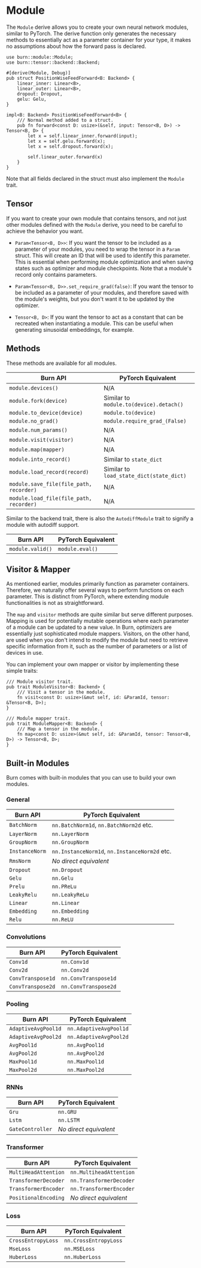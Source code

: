 # Module

The `Module` derive allows you to create your own neural network modules, similar to PyTorch. The
derive function only generates the necessary methods to essentially act as a parameter container for
your type, it makes no assumptions about how the forward pass is declared.

```rust, ignore
use burn::module::Module;
use burn::tensor::backend::Backend;

#[derive(Module, Debug)]
pub struct PositionWiseFeedForward<B: Backend> {
    linear_inner: Linear<B>,
    linear_outer: Linear<B>,
    dropout: Dropout,
    gelu: Gelu,
}

impl<B: Backend> PositionWiseFeedForward<B> {
    /// Normal method added to a struct.
    pub fn forward<const D: usize>(&self, input: Tensor<B, D>) -> Tensor<B, D> {
        let x = self.linear_inner.forward(input);
        let x = self.gelu.forward(x);
        let x = self.dropout.forward(x);

        self.linear_outer.forward(x)
    }
}
```

Note that all fields declared in the struct must also implement the `Module` trait.

## Tensor

If you want to create your own module that contains tensors, and not just other modules defined with
the `Module` derive, you need to be careful to achieve the behavior you want.

- `Param<Tensor<B, D>>`: If you want the tensor to be included as a parameter of your modules, you
  need to wrap the tensor in a `Param` struct. This will create an ID that will be used to identify
  this parameter. This is essential when performing module optimization and when saving states such
  as optimizer and module checkpoints. Note that a module's record only contains parameters.

- `Param<Tensor<B, D>>.set_require_grad(false)`: If you want the tensor to be included as a
  parameter of your modules, and therefore saved with the module's weights, but you don't want it to
  be updated by the optimizer.

- `Tensor<B, D>`: If you want the tensor to act as a constant that can be recreated when
  instantiating a module. This can be useful when generating sinusoidal embeddings, for example.

## Methods

These methods are available for all modules.

| Burn API                                | PyTorch Equivalent                       |
|-----------------------------------------|------------------------------------------|
| `module.devices()`                      | N/A                                      |
| `module.fork(device)`                   | Similar to `module.to(device).detach()`  |
| `module.to_device(device)`              | `module.to(device)`                      |
| `module.no_grad()`                      | `module.require_grad_(False)`            |
| `module.num_params()`                   | N/A                                      |
| `module.visit(visitor)`                 | N/A                                      |
| `module.map(mapper)`                    | N/A                                      |
| `module.into_record()`                  | Similar to `state_dict`                  |
| `module.load_record(record)`            | Similar to `load_state_dict(state_dict)` |
| `module.save_file(file_path, recorder)` | N/A                                      |
| `module.load_file(file_path, recorder)` | N/A                                      |

Similar to the backend trait, there is also the `AutodiffModule` trait to signify a module with
autodiff support.

| Burn API         | PyTorch Equivalent |
|------------------|--------------------|
| `module.valid()` | `module.eval()`    |

## Visitor & Mapper

As mentioned earlier, modules primarily function as parameter containers. Therefore, we naturally
offer several ways to perform functions on each parameter. This is distinct from PyTorch, where
extending module functionalities is not as straightforward.

The `map` and `visitor` methods are quite similar but serve different purposes. Mapping is used for
potentially mutable operations where each parameter of a module can be updated to a new value. In
Burn, optimizers are essentially just sophisticated module mappers. Visitors, on the other hand, are
used when you don't intend to modify the module but need to retrieve specific information from it,
such as the number of parameters or a list of devices in use.

You can implement your own mapper or visitor by implementing these simple traits:

```rust, ignore
/// Module visitor trait.
pub trait ModuleVisitor<B: Backend> {
    /// Visit a tensor in the module.
    fn visit<const D: usize>(&mut self, id: &ParamId, tensor: &Tensor<B, D>);
}

/// Module mapper trait.
pub trait ModuleMapper<B: Backend> {
    /// Map a tensor in the module.
    fn map<const D: usize>(&mut self, id: &ParamId, tensor: Tensor<B, D>) -> Tensor<B, D>;
}
```

## Built-in Modules

Burn comes with built-in modules that you can use to build your own modules.

### General

| Burn API       | PyTorch Equivalent                            |
|----------------|-----------------------------------------------|
| `BatchNorm`    | `nn.BatchNorm1d`, `nn.BatchNorm2d` etc.       |
| `LayerNorm`    | `nn.LayerNorm`                                |
| `GroupNorm`    | `nn.GroupNorm`                                |
| `InstanceNorm` | `nn.InstanceNorm1d`, `nn.InstanceNorm2d` etc. |
| `RmsNorm`      | _No direct equivalent_                        |  
| `Dropout`      | `nn.Dropout`                                  |
| `Gelu`         | `nn.Gelu`                                     |
| `Prelu`        | `nn.PReLu`                                    |
| `LeakyRelu`    | `nn.LeakyReLu`                                |
| `Linear`       | `nn.Linear`                                   |
| `Embedding`    | `nn.Embedding`                                |
| `Relu`         | `nn.ReLU`                                     |

### Convolutions

| Burn API          | PyTorch Equivalent   |
|-------------------|----------------------|
| `Conv1d`          | `nn.Conv1d`          |
| `Conv2d`          | `nn.Conv2d`          |
| `ConvTranspose1d` | `nn.ConvTranspose1d` |
| `ConvTranspose2d` | `nn.ConvTranspose2d` |

### Pooling

| Burn API            | PyTorch Equivalent     |
|---------------------|------------------------|
| `AdaptiveAvgPool1d` | `nn.AdaptiveAvgPool1d` |
| `AdaptiveAvgPool2d` | `nn.AdaptiveAvgPool2d` |
| `AvgPool1d`         | `nn.AvgPool1d`         |
| `AvgPool2d`         | `nn.AvgPool2d`         |
| `MaxPool1d`         | `nn.MaxPool1d`         |
| `MaxPool2d`         | `nn.MaxPool2d`         |

### RNNs

| Burn API         | PyTorch Equivalent     |
|------------------|------------------------|
| `Gru`            | `nn.GRU`               |
| `Lstm`           | `nn.LSTM`              |
| `GateController` | _No direct equivalent_ |

### Transformer

| Burn API             | PyTorch Equivalent      |
|----------------------|-------------------------|
| `MultiHeadAttention` | `nn.MultiheadAttention` |
| `TransformerDecoder` | `nn.TransformerDecoder` |
| `TransformerEncoder` | `nn.TransformerEncoder` |
| `PositionalEncoding` | _No direct equivalent_  |

### Loss

| Burn API           | PyTorch Equivalent    |
|--------------------|-----------------------|
| `CrossEntropyLoss` | `nn.CrossEntropyLoss` |
| `MseLoss`          | `nn.MSELoss`          |
| `HuberLoss`        | `nn.HuberLoss`        |
